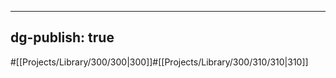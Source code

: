 ---
dg-publish: true
------
#[[Projects/Library/300/300\|300]]#[[Projects/Library/300/310/310\|310]]


